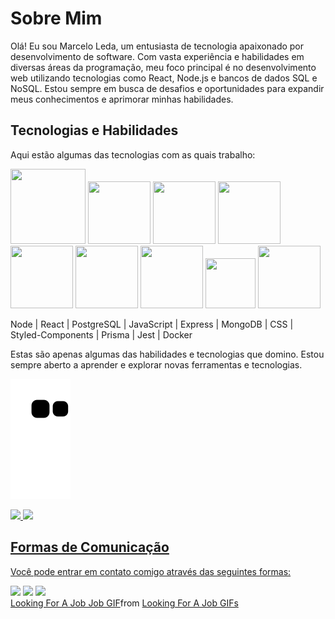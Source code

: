
<h1>Sobre Mim</h1>

<p>Olá! Eu sou Marcelo Leda, um entusiasta de tecnologia apaixonado por desenvolvimento de software. Com vasta experiência e habilidades em diversas áreas da programação, meu foco principal é no desenvolvimento web utilizando tecnologias como React, Node.js e bancos de dados SQL e NoSQL. Estou sempre em busca de desafios e oportunidades para expandir meus conhecimentos e aprimorar minhas habilidades.</p>

<h2>Tecnologias e Habilidades</h2>
Aqui estão algumas das tecnologias com as quais trabalho:

<img src="https://cdn.jsdelivr.net/gh/devicons/devicon/icons/nodejs/nodejs-original-wordmark.svg" width="120" height="120" />       <img src="https://cdn.jsdelivr.net/gh/devicons/devicon/icons/react/react-original-wordmark.svg" width="100" height="100"/>       <img src="https://cdn.jsdelivr.net/gh/devicons/devicon/icons/javascript/javascript-original.svg" width="100" height="100"/>
<img src="https://cdn.jsdelivr.net/gh/devicons/devicon/icons/express/express-original-wordmark.svg" width="100" height="100"/>
<img src="https://cdn.jsdelivr.net/gh/devicons/devicon/icons/postgresql/postgresql-original-wordmark.svg" width="100" height="100"/>
<img src="https://cdn.jsdelivr.net/gh/devicons/devicon/icons/mongodb/mongodb-original-wordmark.svg" width="100" height="100"/>
<img src="https://cdn.jsdelivr.net/gh/devicons/devicon/icons/css3/css3-original-wordmark.svg" width="100" height="100"/>
<img src="https://cdn.jsdelivr.net/gh/devicons/devicon/icons/jest/jest-plain.svg" width="80" height="80"/>
<img src="https://cdn.jsdelivr.net/gh/devicons/devicon/icons/docker/docker-original-wordmark.svg" width="100" height="100"/>

Node | React | PostgreSQL | JavaScript | Express | MongoDB | CSS | Styled-Components | Prisma | Jest | Docker


Estas são apenas algumas das habilidades e tecnologias que domino. Estou sempre aberto a aprender e explorar novas ferramentas e tecnologias.

![Snake animation](https://github.com/Marceloleda/Marceloleda/blob/output/github-contribution-grid-snake.svg)

<div>
<a href="https://github.com/Marceloleda">
<img height="180em" src="https://github-readme-stats.vercel.app/api/top-langs/?username=Marceloleda&layout=compact&langs_count=7&theme=transparent"/>
<img height="180em" src="https://github-readme-stats.vercel.app/api?username=Marceloleda&show_icons=true&theme=transparent&include_all_commits=true&count_private=true"/>
</div>

  <h2>Formas de Comunicação</h2>
  
Você pode entrar em contato comigo através das seguintes formas:
  
  
<div>
<a href = "mailto:marcelo.leda@icomp.ufam.edu.br"><img src="https://img.shields.io/badge/Gmail-D14836?style=for-the-badge&logo=gmail&logoColor=white" target="_blank"></a>
<a href="https://www.linkedin.com/in/marcelo-leda/" target="_blank"><img src="https://img.shields.io/badge/-LinkedIn-%230077B5?style=for-the-badge&logo=linkedin&logoColor=white" target="_blank"></a>
<a href="https://github.com/Marceloleda" target="_blank"><img src="https://img.shields.io/badge/-Instagram-%23E4405F?style=for-the-badge&logo=instagram&logoColor=white" target="_blank"></a>
</div>
  
<div class="tenor-gif-embed" data-postid="17955750" data-share-method="host" data-aspect-ratio="1" data-width="100%"><a href="https://tenor.com/view/looking-for-a-job-job-jobless-unemployed-hire-me-gif-17955750">Looking For A Job Job GIF</a>from <a href="https://tenor.com/search/looking+for+a+job-gifs">Looking For A Job GIFs</a></div> <script type="text/javascript" async src="https://tenor.com/embed.js"></script>
